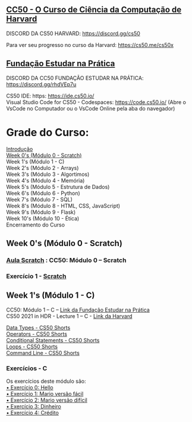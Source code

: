 ## [CC50 - O Curso de Ciência da Computação de Harvard](https://learning.edx.org/course/course-v1:HarvardX+CS50+X/home)
DISCORD DA CS50 HARVARD: https://discord.gg/cs50

Para ver seu progresso no curso da Harvard: https://cs50.me/cs50x

## [Fundação Estudar na Prática](https://ead.napratica.org.br/)  
DISCORD DA CC50 FUNDAÇÃO ESTUDAR NA PRÁTICA: https://discord.gg/rhdVEp7u


CS50 IDE: https: https://ide.cs50.io/  
Visual Studio Code for CS50 - Codespaces: https://code.cs50.io/ (Abre o VsCode no Computador ou o VsCode Online pela aba do navegador)

# Grade do Curso:
[Introdução](https://github.com/patyfil/CS50-CC50-Harvard/blob/main/introducao.md)  
[Week 0's (Módulo 0 - Scratch)](https://github.com/patyfil/CS50-CC50-Harvard/blob/main/1-Scratch.md)  
Week 1's (Módulo 1 - C)  
Week 2's (Módulo 2 - Arrays)  
Week 3's (Módulo 3 - Algortimos)  
Week 4's (Módulo 4 - Memória)  
Week 5's (Módulo 5 - Estrutura de Dados)  
Week 6's (Módulo 6 - Python)  
Week 7's (Módulo 7 - SQL)  
Week 8's (Módulo 8 - HTML, CSS, JavaScript)  
Week 9's (Módulo 9 - Flask)  
Week 10's (Módulo 10 - Ética)  
Encerramento do Curso  


## Week 0's (Módulo 0 - Scratch)  
### [Aula Scratch](https://www.youtube.com/watch?v=9iPsnGJ3kVE&t=55s) : CC50: Módulo 0 – Scratch 

### Exercício 1 - [Scratch](https://cs50.harvard.edu/x/2022/psets/0/scratch/)  



## Week 1's (Módulo 1 - C)  
CC50: Módulo 1 – C – [Link da Fundação Estudar na Prática](https://www.youtube.com/watch?v=rCTePooJP_s&t=283s)  
CS50 2021 in HDR - Lecture 1 – C - [Link da Harvard](https://www.youtube.com/watch?v=URrzmoIyqLw&t=1s)  

[Data Types - CS50 Shorts](https://www.youtube.com/watch?v=Fc9htmvVZ9U&t=63s)  
[Operators - CS50 Shorts](https://www.youtube.com/watch?v=f1xZf4iJDWE&t=1s)  
[Conditional Statements - CS50 Shorts](https://www.youtube.com/watch?v=1wsaV5nVC7g)  
[Loops - CS50 Shorts](https://www.youtube.com/watch?v=WgX8e_O7eG8)  
[Command Line - CS50 Shorts](https://www.youtube.com/watch?v=BnJ013X02b8)  

### Exercícios - C
Os exercícios deste módulo são:  
[•	Exercício 0: Hello](https://cs50.harvard.edu/x/2022/psets/1/hello/)  
[•	Exercício 1: Mario versão fácil](https://cs50.harvard.edu/x/2022/psets/1/mario/less/)  
[•	Exercício 2: Mario versão difícil](https://cs50.harvard.edu/x/2022/psets/1/mario/more/)  
[•	Exercício 3: Dinheiro](https://cs50.harvard.edu/x/2022/psets/1/cash/)  
[•	Exercício 4: Crédito](https://cs50.harvard.edu/x/2022/psets/1/credit/)  

